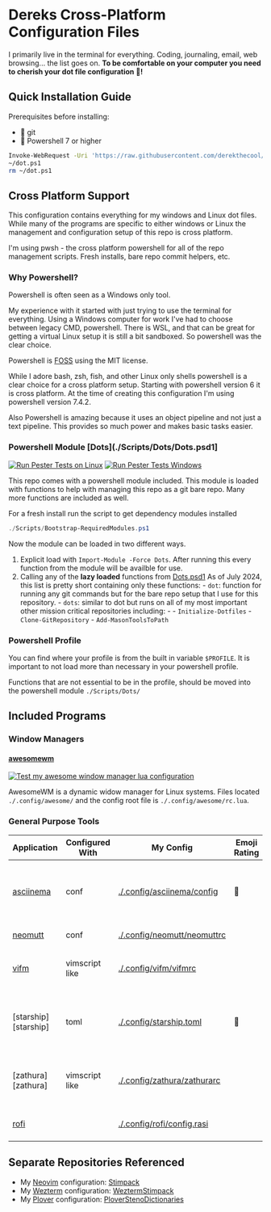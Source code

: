 # Dereks Cross-Platform Configuration Files

I primarily live in the terminal for everything. Coding, journaling, email, web
browsing... the list goes on.
**To be comfortable on your computer you need to cherish your dot file
configuration 💖!**

## Quick Installation Guide

Prerequisites before installing:

-  git
-  Powershell 7 or higher

```sh
Invoke-WebRequest -Uri 'https://raw.githubusercontent.com/derekthecool/MyCrossPlatformDotfiles/master/MyCrossPlatformScripts/Invoke-DotGit.ps1' -OutFile ~/dot.ps1
~/dot.ps1
rm ~/dot.ps1
```

## Cross Platform Support

This configuration contains everything for my windows and Linux dot files.
While many of the programs are specific to either windows or Linux the
management and configuration setup of this repo is cross platform.

I'm using pwsh - the cross platform powershell for all of the repo management
scripts. Fresh installs, bare repo commit helpers, etc.

### Why Powershell?

Powershell is often seen as a Windows only tool.

My experience with it started with just trying to use the terminal for
everything. Using a Windows computer for work I've had to choose between legacy
CMD, powershell. There is WSL, and that can be great for getting a virtual Linux
setup it is still a bit sandboxed. So powershell was the clear choice.

Powershell is [FOSS](https://github.com/PowerShell/PowerShell?tab=MIT-1-ov-file#readme)
using the MIT license.

While I adore bash, zsh, fish, and other Linux only shells powershell is a clear
choice for a cross platform setup. Starting with powershell version 6 it is
cross platform. At the time of creating this configuration I'm using powershell
version 7.4.2.

Also Powershell is amazing because it uses an object pipeline and not just a
text pipeline. This provides so much power and makes basic tasks easier.

### Powershell Module [Dots](./Scripts/Dots/Dots.psd1]

[![Run Pester Tests on Linux](https://github.com/derekthecool/MyCrossPlatformDotfiles/actions/workflows/test-dotfiles-Linux.yaml/badge.svg)](https://github.com/derekthecool/MyCrossPlatformDotfiles/actions/workflows/test-dotfiles-Linux.yaml)
[![Run Pester Tests Windows](https://github.com/derekthecool/MyCrossPlatformDotfiles/actions/workflows/test-dotfiles-Windows.yaml/badge.svg)](https://github.com/derekthecool/MyCrossPlatformDotfiles/actions/workflows/test-dotfiles-Windows.yaml)

This repo comes with a powershell module included. This module is loaded with
functions to help with managing this repo as a git bare repo.
Many more functions are included as well.

For a fresh install run the script to get dependency modules installed

```powershell
./Scripts/Bootstrap-RequiredModules.ps1
```

Now the module can be loaded in two different ways.

1. Explicit load with `Import-Module -Force Dots`. After running this every
   function from the module will be availble for use.
2. Calling any of the **lazy loaded** functions from [Dots.psd1](./Scripts/Dots/Dots.psd1)
   As of July 2024, this list is pretty short containing only these functions: - `dot`: function for running any git commands but for the bare repo
   setup that I use for this repository. - `dots`: similar to dot but runs on all of my most important other
   mission critical repositories including: - - `Initialize-Dotfiles` - `Clone-GitRepository` - `Add-MasonToolsToPath`

### Powershell Profile

You can find where your profile is from the built in variable `$PROFILE`.
It is important to not load more than necessary in your powershell profile.

Functions that are not essential to be in the profile, should be moved into the
powershell module `./Scripts/Dots/`

## Included Programs

### Window Managers

#### [awesomewm](https://awesomewm.org/)

[![Test my awesome window manager lua configuration](https://github.com/derekthecool/MyCrossPlatformDotfiles/actions/workflows/test-awesomewm.yaml/badge.svg)](https://github.com/derekthecool/MyCrossPlatformDotfiles/actions/workflows/test-awesomewm.yaml)

AwesomeWM is a dynamic widow manager for Linux systems.
Files located `./.config/awesome/` and the config root file is
`./.config/awesome/rc.lua`.

### General Purpose Tools

| Application            | Configured With | My Config                                                  | Emoji Rating | Description                                                    |
| ---------------------- | --------------- | ---------------------------------------------------------- | ------------ | -------------------------------------------------------------- |
| [asciinema][asciinema] | conf            | [./.config/asciinema/config](./.config/asciinema/config)   |             | Awesome tool to record and play back terminal sessions         |
| [neomutt][neomutt]     | conf            | [./.config/neomutt/neomuttrc](.config/neomutt/neomuttrc)   |              | Terminal email clinet                                          |
| [vifm][vifm]           | vimscript like  | [./.config/vifm/vifmrc](./.config/vifm/vifmrc)             |              | Terminal file manager with vim like mappings                   |
| [starship][starship]   | toml            | [./.config/starship.toml](./.config/starship.toml)         | 󰱫            | Beautiful and functional terminal prompt. Highly configurable. |
| [zathura][zathura]     | vimscript like  | [./.config/zathura/zathurarc](./.config/zathura/zathurarc) |              | Vim-like PDF viewer (NOTE this is a graphical application)     |
| [rofi][rofi]           |                 | [./.config/rofi/config.rasi](./.config/rofi/config.rasi)   |              | Linux application launcher                                     |

## Separate Repositories Referenced

- My [Neovim](Neovim) configuration: [Stimpack][my-neovim-repo]
- My [Wezterm](Wezterm) configuration: [WeztermStimpack][my-wezterm-repo]
- My [Plover][Plover] configuration: [PloverStenoDictionaries][my-plover-repo]

[Neovim]: https://neovim.io/
[my-neovim-repo]: https://github.com/derekthecool/stimpack
[Wezterm]: https://wezfurlong.org/wezterm/
[my-wezterm-repo]: https://github.com/derekthecool/WeztermStimpack
[Plover]: https://www.openstenoproject.org/plover/
[my-plover-repo]: https://github.com/derekthecool/PloverStenoDictionaries
[asciinema]: https://asciinema.org/
[neomutt]: https://neomutt.org/
[vifm]: https://vifm.info/
[rofi]: https://davatorium.github.io/rofi/
